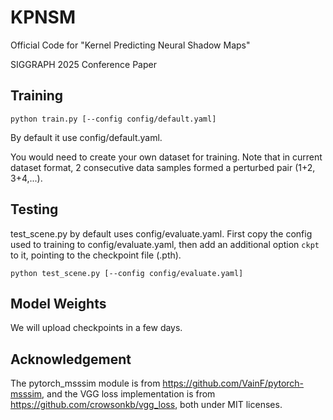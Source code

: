 # KPNSM
Official Code for "Kernel Predicting Neural Shadow Maps"

SIGGRAPH 2025 Conference Paper

## Training
```
python train.py [--config config/default.yaml]
```
By default it use config/default.yaml.

You would need to create your own dataset for training. Note that in current dataset format, 2 consecutive data samples formed a perturbed pair (1+2, 3+4,...).

## Testing
test_scene.py by default uses config/evaluate.yaml.
First copy the config used to training to config/evaluate.yaml, then add an additional option `ckpt` to it, pointing to the checkpoint file (.pth).
```
python test_scene.py [--config config/evaluate.yaml]
```

## Model Weights
We will upload checkpoints in a few days.

## Acknowledgement
The pytorch_msssim module is from https://github.com/VainF/pytorch-msssim, and the VGG loss implementation is from https://github.com/crowsonkb/vgg_loss, both under MIT licenses.
